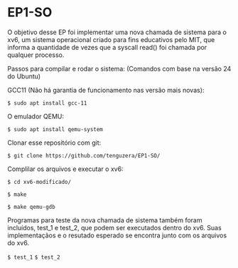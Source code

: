 # EP1-SO
O objetivo desse EP foi implementar uma nova chamada de sistema para o xv6, um sistema operacional criado para fins educativos pelo MIT, que informa a quantidade de vezes que a syscall read() foi chamada por qualquer processo.

Passos para compilar e rodar o sistema: (Comandos com base na versão 24 do Ubuntu)

GCC11 (Não há garantia de funcionamento nas versão mais novas):

```$ sudo apt install gcc-11```

O emulador QEMU:

```$ sudo apt install qemu-system```

Clonar esse repositório com git:

```$ git clone https://github.com/tenguzera/EP1-SO/```

Complilar os arquivos e executar o xv6:

```$ cd xv6-modificado/```

```$ make```

```$ make qemu-gdb```

Programas para teste da nova chamada de sistema também foram incluídos, test_1 e test_2, que podem ser executados dentro do xv6. Suas implementaçãos e o resutado esperado se encontra junto com os arquivos do xv6.

```$ test_1```
```$ test_2```
